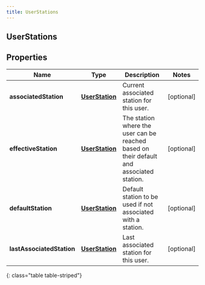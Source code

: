 ```yaml
---
title: UserStations
---
```

## UserStations


## Properties

| Name | Type | Description | Notes |
| ------------ | ------------- | ------------- | ------------- |
| **associatedStation** | <!----><!---->[**UserStation**](UserStation.html)<!----> | Current associated station for this user. |  [optional] |
| **effectiveStation** | <!----><!---->[**UserStation**](UserStation.html)<!----> | The station where the user can be reached based on their default and associated station. |  [optional] |
| **defaultStation** | <!----><!---->[**UserStation**](UserStation.html)<!----> | Default station to be used if not associated with a station. |  [optional] |
| **lastAssociatedStation** | <!----><!---->[**UserStation**](UserStation.html)<!----> | Last associated station for this user. |  [optional] |
{: class="table table-striped"}



